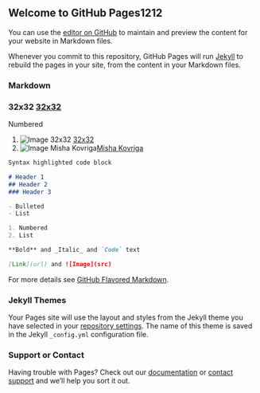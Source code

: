 ## Welcome to GitHub Pages1212

You can use the [editor on GitHub](https://github.com/AleX-Pravo/AleX-Pravo.github.io/edit/master/docs/index.md) to maintain and preview the content for your website in Markdown files.

Whenever you commit to this repository, GitHub Pages will run [Jekyll](https://jekyllrb.com/) to rebuild the pages in your site, from the content in your Markdown files.

### Markdown
### 32x32 [32x32](https://alex-pravo.github.io/32x32_site/)
 Numbered
1. ![Image](https://alex-pravo.github.io/32x32_site/source/apple-icon-180x180.png)
    32x32 [32x32](https://alex-pravo.github.io/32x32_site/)
2. ![Image](https://alex-pravo.github.io/32x32_site/source/apple-icon-180x180.png)
   Misha Kovriga[Misha Kovriga](https://alex-pravo.github.io/sn/)


```markdown
Syntax highlighted code block

# Header 1
## Header 2
### Header 3

- Bulleted
- List

1. Numbered
2. List

**Bold** and _Italic_ and `Code` text

[Link](url) and ![Image](src)
```

For more details see [GitHub Flavored Markdown](https://guides.github.com/features/mastering-markdown/).

### Jekyll Themes

Your Pages site will use the layout and styles from the Jekyll theme you have selected in your [repository settings](https://github.com/AleX-Pravo/AleX-Pravo.github.io/settings). The name of this theme is saved in the Jekyll `_config.yml` configuration file.

### Support or Contact

Having trouble with Pages? Check out our [documentation](https://docs.github.com/categories/github-pages-basics/) or [contact support](https://support.github.com/contact) and we’ll help you sort it out.
